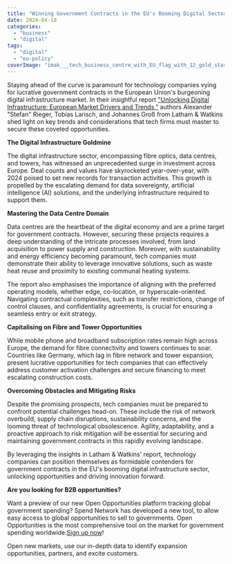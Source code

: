 ```yaml
---
title: "Winning Government Contracts in the EU's Booming Digital Sector"
date: 2024-04-18
categories: 
  - "business"
  - "digital"
tags: 
  - "digital"
  - "eu-policy"
coverImage: "imak___tech_business_centre_with_EU_flag_with_12_gold_stars_wit_19ea9e80-d648-43da-bf54-ed113676471b.png"
---
```


Staying ahead of the curve is paramount for technology companies vying for lucrative government contracts in the European Union's burgeoning digital infrastructure market. In their insightful report ["Unlocking Digital Infrastructure: European Market Drivers and Trends,"](https://www.lw.com/admin/upload/SiteAttachments/Unlocking-Digital-Infrastructure-European-Market-Drivers-and-Trends.pdf) authors Alexander "Stefan" Rieger, Tobias Larisch, and Johannes Groß from Latham & Watkins shed light on key trends and considerations that tech firms must master to secure these coveted opportunities.

**The Digital Infrastructure Goldmine**

The digital infrastructure sector, encompassing fibre optics, data centres, and towers, has witnessed an unprecedented surge in investment across Europe. Deal counts and values have skyrocketed year-over-year, with 2024 poised to set new records for transaction activities. This growth is propelled by the escalating demand for data sovereignty, artificial intelligence (AI) solutions, and the underlying infrastructure required to support them.

**Mastering the Data Centre Domain**

Data centres are the heartbeat of the digital economy and are a prime target for government contracts. However, securing these projects requires a deep understanding of the intricate processes involved, from land acquisition to power supply and construction. Moreover, with sustainability and energy efficiency becoming paramount, tech companies must demonstrate their ability to leverage innovative solutions, such as waste heat reuse and proximity to existing communal heating systems.

The report also emphasises the importance of aligning with the preferred operating models, whether edge, co-location, or hyperscale-oriented. Navigating contractual complexities, such as transfer restrictions, change of control clauses, and confidentiality agreements, is crucial for ensuring a seamless entry or exit strategy.

**Capitalising on Fibre and Tower Opportunities**

While mobile phone and broadband subscription rates remain high across Europe, the demand for fibre connectivity and towers continues to soar. Countries like Germany, which lag in fibre network and tower expansion, present lucrative opportunities for tech companies that can effectively address customer activation challenges and secure financing to meet escalating construction costs.

**Overcoming Obstacles and Mitigating Risks**

Despite the promising prospects, tech companies must be prepared to confront potential challenges head-on. These include the risk of network overbuild, supply chain disruptions, sustainability concerns, and the looming threat of technological obsolescence. Agility, adaptability, and a proactive approach to risk mitigation will be essential for securing and maintaining government contracts in this rapidly evolving landscape.

By leveraging the insights in Latham & Watkins' report, technology companies can position themselves as formidable contenders for government contracts in the EU's booming digital infrastructure sector, unlocking opportunities and driving innovation forward.

**Are you looking for B2B opportunities?**

Want a preview of our new Open Opportunities platform tracking global government spending? Spend Network has developed a new tool, to allow easy access to global opportunities to sell to governments. Open Opportunities is the most comprehensive tool on the market for government spending worldwide.[Sign up now](https://www.openopportunities.co/early-access/)!

Open new markets, use our in-depth data to identify expansion opportunities, partners, and excite customers.
